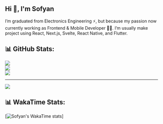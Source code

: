 ## Hi 👋, I'm Sofyan
I’m graduated from Electronics Engineering ⚡, but because my passion now currently working as Frontend & Mobile Developer 👨‍💻. I’m usually make project using React, Next.js, Svelte, React Native, and Flutter.

## 📊 GitHub Stats:
![](https://github-readme-stats.vercel.app/api?username=sofyan-rs&theme=ayu-mirage&hide_border=false&include_all_commits=true&count_private=true)<br/>
![](https://github-readme-streak-stats.herokuapp.com/?user=sofyan-rs&theme=ayu-mirage&hide_border=false)<br/>
![](https://github-readme-stats.vercel.app/api/top-langs/?username=sofyan-rs&theme=ayu-mirage&hide_border=false&include_all_commits=true&count_private=true&layout=compact)

---
[![](https://visitcount.itsvg.in/api?id=sofyan-rs&icon=0&color=0)](https://visitcount.itsvg.in)

## 📊 WakaTime Stats:
[![Sofyan's WakaTime stats](https://github-readme-stats.vercel.app/api/wakatime?username=sofyan_rs&theme=ayu-mirage&hide_border=false)]
